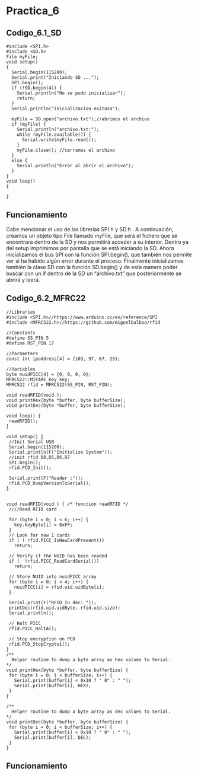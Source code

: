 # Practica_6
## Codigo_6.1_SD
```
#include <SPI.h>
#include <SD.h>
File myFile;
void setup()
{
  Serial.begin(115200);
  Serial.print("Iniciando SD ...");
  SPI.begin();
  if (!SD.begin(4)) {
    Serial.println("No se pudo inicializar");
    return;
  }
  Serial.println("inicializacion exitosa");
 
  myFile = SD.open("archivo.txt");//abrimos el archivo
  if (myFile) {
    Serial.println("archivo.txt:");
    while (myFile.available()) {
      Serial.write(myFile.read());
    }
    myFile.close(); //cerramos el archivo
  }
  else {
    Serial.println("Error al abrir el archivo");
  }
}
void loop()
{
 
}
```

## Funcionamiento
Cabe mencionar el uso de las librerías SPI.h y SD.h . A continuación, creamos un objeto tipo File llamado myFile, que será el fichero que se encontrara dentro de la SD y nos permitirá acceder a su interior.
Dentro ya del setup imprimimos por pantalla que se está iniciando la SD. Ahora inicializamos el bus SPI con la función SPI.begin(), que también nos permite ver si ha habido algún error durante el proceso. Finalmente inicializamos también la clase SD con la función SD.begin() y de esta manera poder buscar con un if dentro de la SD un “archivo.txt” que posteriormente se abrirá y leerá.
## Codigo_6.2_MFRC22
```
//Libraries
#include <SPI.h>//https://www.arduino.cc/en/reference/SPI
#include <MFRC522.h>//https://github.com/miguelbalboa/rfid
 
//Constants
#define SS_PIN 5
#define RST_PIN 17
 
//Parameters
const int ipaddress[4] = {103, 97, 67, 25};
 
//Variables
byte nuidPICC[4] = {0, 0, 0, 0};
MFRC522::MIFARE_Key key;
MFRC522 rfid = MFRC522(SS_PIN, RST_PIN);
 
void readRFID(void );
void printHex(byte *buffer, byte bufferSize);
void printDec(byte *buffer, byte bufferSize);
 
void loop() {
 readRFID();
}
 
void setup() {
 //Init Serial USB
 Serial.begin(115200);
 Serial.println(F("Initialize System"));
 //init rfid D8,D5,D6,D7
 SPI.begin();
 rfid.PCD_Init();
 
 Serial.print(F("Reader :"));
 rfid.PCD_DumpVersionToSerial();
}
 
 
void readRFID(void ) { /* function readRFID */
 ////Read RFID card
 
 for (byte i = 0; i < 6; i++) {
   key.keyByte[i] = 0xFF;
 }
 // Look for new 1 cards
 if ( ! rfid.PICC_IsNewCardPresent())
   return;
 
 // Verify if the NUID has been readed
 if (  !rfid.PICC_ReadCardSerial())
   return;
 
 // Store NUID into nuidPICC array
 for (byte i = 0; i < 4; i++) {
   nuidPICC[i] = rfid.uid.uidByte[i];
 }
 
 Serial.print(F("RFID In dec: "));
 printDec(rfid.uid.uidByte, rfid.uid.size);
 Serial.println();
 
 // Halt PICC
 rfid.PICC_HaltA();
 
 // Stop encryption on PCD
 rfid.PCD_StopCrypto1();
}
/**
  Helper routine to dump a byte array as hex values to Serial.
*/
void printHex(byte *buffer, byte bufferSize) {
 for (byte i = 0; i < bufferSize; i++) {
   Serial.print(buffer[i] < 0x10 ? " 0" : " ");
   Serial.print(buffer[i], HEX);
 }
}
 
/**
  Helper routine to dump a byte array as dec values to Serial.
*/
void printDec(byte *buffer, byte bufferSize) {
 for (byte i = 0; i < bufferSize; i++) {
   Serial.print(buffer[i] < 0x10 ? " 0" : " ");
   Serial.print(buffer[i], DEC);
 }
}

```

## Funcionamiento
